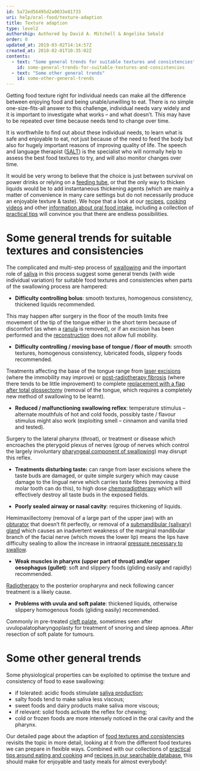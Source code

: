 ```yaml
---
id: 5a72ed56495d2a0033e81733
uri: help/oral-food/texture-adaption
title: Texture adaption
type: level2
authorship: Authored by David A. Mitchell & Angelika Sebald
order: 0
updated_at: 2019-03-02T14:14:57Z
created_at: 2018-02-01T10:35:02Z
contents:
  - text: "Some general trends for suitable textures and consistencies"
    id: some-general-trends-for-suitable-textures-and-consistencies
  - text: "Some other general trends"
    id: some-other-general-trends
---
```


<p>Getting food texture right for individual needs can make all
    the difference between enjoying food and being unable/unwilling
    to eat. There is no simple one-size-fits-all answer to this
    challenge, individual needs vary widely and it is important
    to investigate what works – and what doesn’t. This may have
    to be repeated over time because needs tend to change over
    time.</p>
<p>It is worthwhile to find out about these individual needs, to
    learn what is safe and enjoyable to eat, not just because
    of the need to feed the body but also for hugely important
    reasons of improving quality of life. The speech and language
    therapist (<a href="/help/salt">SALT</a>) is the specialist
    who will normally help to assess the best food textures to
    try, and will also monitor changes over time.</p>
<p>It would be very wrong to believe that the choice is just between
    survival on power drinks or relying on a <a href="/help/non-oral-food">feeding tube</a>,
    or that the only way to thicken liquids would be to add instantaneous
    thickening agents (which are mainly a matter of convenience
    in many care settings but do not necessarily produce an enjoyable
    texture &amp; taste). We hope that a look at our <a href="/help/oral-food/recipes/browse">recipes</a>,
    <a href="/help/oral-food/cooking-videos">cooking videos</a>    and other <a href="/help/oral-food">information about oral food intake</a>,
    including a collection of <a href="/help/oral-food/practical-tips">practical tips</a>    will convince you that there are endless possibilities.</p>
<h1 id="some-general-trends-for-suitable-textures-and-consistencies">Some general trends for suitable textures and consistencies</h1>
<p>The complicated and multi-step process of <a href="/help/oral-food/swallowing-anatomy-physiology">swallowing</a>    and the important role of <a href="/help/oral-food/saliva-and-eating">saliva</a>    in this process suggest some general trends (with wide individual
    variation) for suitable food textures and consistencies when
    parts of the swallowing process are hampered:</p>
<ul>
    <li><strong>Difficulty controlling bolus</strong>: smooth textures,
        homogenous consistency, thickened liquids recommended.</li>
</ul>
<p>This may happen after surgery in the floor of the mouth limits
    free movement of the tip of the tongue either in the short
    term because of discomfort (as when a <a href="/diagnosis/a-z/cyst/more-info">ranula</a>    is removed), or if an excision has been performed and the
    <a href="/treatment/surgery/reconstruction">reconstruction</a>    does not allow full mobility.</p>
<ul>
    <li><strong>Difficulty controlling / moving base of tongue / floor of mouth</strong>:
        smooth textures, homogenous consistency, lubricated foods,
        slippery foods recommended.</li>
</ul>
<p>Treatments affecting the base of the tongue range from <a href="/treatment/other/extreme-temperatures">laser excisions</a>    (where the immobility may improve) or <a href="/treatment/radiotherapy/application/detailed">post-radiotherapy fibrosis</a>    (where there tends to be little improvement) to complete
    <a href="/treatment/surgery/reconstruction">replacement with a flap after total glossectomy</a>    (removal of the tongue, which requires a completely new method
    of swallowing to be learnt).</p>
<ul>
    <li><strong>Reduced / malfunctioning swallowing reflex</strong>:
        temperature stimulus – alternate mouthfuls of hot and
        cold foods, possibly taste / flavour stimulus might also
        work (exploiting smell – cinnamon and vanilla tried and
        tested).</li>
</ul>
<p>Surgery to the lateral pharynx (throat), or treatment or disease
    which encroaches the pterygoid plexus of nerves (group of
    nerves which control the largely involuntary <a href="/help/oral-food/swallowing-anatomy-physiology">pharyngeal component of swallowing</a>)
    may disrupt this reflex.</p>
<ul>
    <li><strong>Treatments disturbing taste:</strong> can range from
        laser excisions where the taste buds are damaged, or
        quite simple surgery which may cause damage to the lingual
        nerve which carries taste fibres (removing a third molar
        tooth can do this), to high dose <a href="/treatment/radiotherapy">chemoradiotherapy</a>        which will effectively destroy all taste buds in the
        exposed fields.</li>
</ul>
<ul>
    <li><strong>Poorly sealed airway or nasal cavity</strong>: requires
        thickening of liquids.</li>
</ul>
<p>Hemimaxillectomy (removal of a large part of the upper jaw) with
    an <a href="/treatment/surgery/reconstruction">obturator</a>    that doesn’t fit perfectly, or removal of a <a href="/treatment/surgery/salivary-gland-problems">submandibular (salivary) gland</a>    which causes an inadvertent weakness of the marginal mandibular
    branch of the facial nerve (which moves the lower lip) means
    the lips have difficulty sealing to allow the increase in
    intraoral <a href="/help/oral-food/swallowing-anatomy-physiology">pressure necessary to swallow</a>.</p>
<ul>
    <li><strong>Weak muscles in pharynx (upper part of throat) and/or upper oesophagus (gullet)</strong>:
        soft and slippery foods (gliding easily and rapidly)
        recommended.</li>
</ul>
<p><a href="/treatment/radiotherapy">Radiotherapy</a> to the posterior
    oropharynx and neck following cancer treatment is a likely
    cause.</p>
<ul>
    <li><strong>Problems with uvula and soft palate</strong>: thickened
        liquids, otherwise slippery homogenous foods (gliding
        easily) recommended.</li>
</ul>
<p>Commonly in pre-treated <a href="/diagnosis/a-z/cleft-lip-palate/more-info">cleft palate</a>,
    sometimes seen after uvulopalatopharyngoplasty for treatment
    of snoring and sleep apnoea. After resection of soft palate
    for tumours.</p>
<h1 id="some-other-general-trends">Some other general trends</h1>
<p>Some physiological properties can be exploited to optimise the
    texture and consistency of food to ease swallowing:</p>
<ul>
    <li>if tolerated: acidic foods stimulate <a href="/help/oral-food/saliva-and-eating">saliva production</a>;</li>
    <li>salty foods tend to make saliva less viscous;</li>
    <li>sweet foods and dairy products make saliva more viscous;</li>
    <li>if relevant: solid foods activate the reflex for chewing;</li>
    <li>cold or frozen foods are more intensely noticed in the oral
        cavity and the pharynx.</li>
</ul>
<p>Our detailed page about the adaption of <a href="/help/oral-food/texture-adaption/detailed">food textures and consistencies</a>    revisits the topic in more detail, looking at it from the
    different food textures we can prepare in flexible ways.
    Combined with our collections of <a href="/help/oral-food/practical-tips">practical tips around eating and cooking</a>    and <a href="/help/oral-food/recipes/browse">recipes in our searchable database</a>,
    this should make for enjoyable and tasty meals for almost
    everybody!</p>
